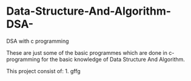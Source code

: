 # Data-Structure-And-Algorithm-DSA-
DSA with c programming

These are just some of the basic programmes which are done in c-programming for the basic knowledge of Data Structure And Algorithm.


This project consist of:
1. 
gffg
